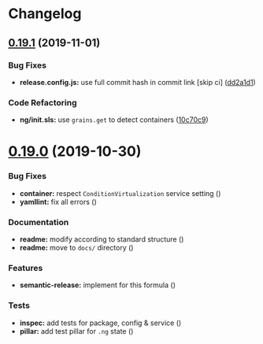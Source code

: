# Changelog

## [0.19.1](https://github.com/saltstack-formulas/ntp-formula/compare/v0.19.0...v0.19.1) (2019-11-01)


### Bug Fixes

* **release.config.js:** use full commit hash in commit link [skip ci] ([dd2a1d1](https://github.com/saltstack-formulas/ntp-formula/commit/dd2a1d1de6e35e9552059c3ca3b4897c345b37e4))


### Code Refactoring

* **ng/init.sls:** use `grains.get` to detect containers ([10c70c9](https://github.com/saltstack-formulas/ntp-formula/commit/10c70c9f117c2b1b2e1d45443295daf7488d40fa))

# [0.19.0](https://github.com/saltstack-formulas/ntp-formula/compare/v0.18.5...v0.19.0) (2019-10-30)


### Bug Fixes

* **container:** respect `ConditionVirtualization` service setting ([](https://github.com/saltstack-formulas/ntp-formula/commit/8711b24))
* **yamllint:** fix all errors ([](https://github.com/saltstack-formulas/ntp-formula/commit/3c329df))


### Documentation

* **readme:** modify according to standard structure ([](https://github.com/saltstack-formulas/ntp-formula/commit/7094dae))
* **readme:** move to `docs/` directory ([](https://github.com/saltstack-formulas/ntp-formula/commit/55b8f61))


### Features

* **semantic-release:** implement for this formula ([](https://github.com/saltstack-formulas/ntp-formula/commit/598da25))


### Tests

* **inspec:** add tests for package, config & service ([](https://github.com/saltstack-formulas/ntp-formula/commit/250ee2c))
* **pillar:** add test pillar for `.ng` state ([](https://github.com/saltstack-formulas/ntp-formula/commit/88ac182))
